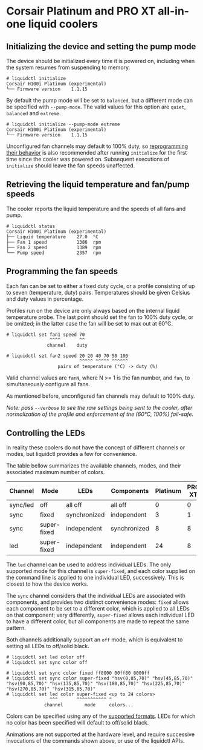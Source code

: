 # Corsair Platinum and PRO XT all-in-one liquid coolers

## Initializing the device and setting the pump mode

The device should be initialized every time it is powered on, including when
the system resumes from suspending to memory.

```
# liquidctl initialize
Corsair H100i Platinum (experimental)
└── Firmware version    1.1.15  
```

By default the pump mode will be set to `balanced`, but a different mode can be
specified with `--pump-mode`.  The valid values for this option are `quiet`,
`balanced` and `extreme`.

```
# liquidctl initialize --pump-mode extreme
Corsair H100i Platinum (experimental)
└── Firmware version    1.1.15  
```

Unconfigured fan channels may default to 100% duty, so [reprogramming their
behavior](#programming-the-fan-speeds) is also recommended after running
`initialize` for the first time since the cooler was powered on.  Subsequent
executions of `initialize` should leave the fan speeds unaffected.

## Retrieving the liquid temperature and fan/pump speeds

The cooler reports the liquid temperature and the speeds of all fans and pump.

```
# liquidctl status
Corsair H100i Platinum (experimental)
├── Liquid temperature    27.0  °C
├── Fan 1 speed           1386  rpm
├── Fan 2 speed           1389  rpm
└── Pump speed            2357  rpm
```

## Programming the fan speeds

Each fan can be set to either a fixed duty cycle, or a profile consisting of up
to seven (temperature, duty) pairs.  Temperatures should be given Celsius and
duty values in percentage.

Profiles run on the device are only always based on the internal liquid
temperature probe.  The last point should set the fan to 100% duty cycle, or be
omitted; in the latter case the fan will be set to max out at 60°C.

```
# liquidctl set fan1 speed 70
                ^^^^       ^^
               channel    duty

# liquidctl set fan2 speed 20 20 40 70 50 100
                           ^^^^^ ^^^^^ ^^^^^^
                   pairs of temperature (°C) -> duty (%)
```

Valid channel values are `fanN`, where N >= 1 is the fan number, and
`fan`, to simultaneously configure all fans.

As mentioned before, unconfigured fan channels may default to 100% duty.

_Note: pass `--verbose` to see the raw settings being sent to the cooler, after
normalization of the profile and enforcement of the (60°C, 100%) fail-safe._

## Controlling the LEDs

In reality these coolers do not have the concept of different channels or
modes, but liquidctl provides a few for convenience.

The table bellow summarizes the available channels, modes, and their associated
maximum number of colors.

| Channel  | Mode        | LEDs         | Components   | Platinum | PRO XT |
| -------- | ----------- | ------------ | ------------ | -------- | ------ |
| sync/led | off         | all off      | all off      |        0 |      0 |
| sync     | fixed       | synchronized | independent  |        3 |      1 |
| sync     | super-fixed | independent  | synchronized |        8 |      8 |
| led      | super-fixed | independent  | independent  |       24 |      8 |

The `led` channel can be used to address individual LEDs.  The only supported
mode for this channel is `super-fixed`, and each color supplied on the command
line is applied to one individual LED, successively.  This is closest to how
the device works.

The `sync` channel considers that the individual LEDs are associated with
components, and provides two distinct convenience modes: `fixed` allows each
component to be set to a different color, which is applied to all LEDs on that
component; very differently, `super-fixed` allows each individual LED to have a
different color, but all components are made to repeat the same pattern.

Both channels additionally support an `off` mode, which is equivalent to
setting all LEDs to off/solid black.

```
# liquidctl set led color off
# liquidctl set sync color off

# liquidctl set sync color fixed ff8000 00ff80 8000ff
# liquidctl set sync color super-fixed "hsv(0,85,70)" "hsv(45,85,70)" "hsv(90,85,70)" "hsv(135,85,70)" "hsv(180,85,70)" "hsv(225,85,70)" "hsv(270,85,70)" "hsv(315,85,70)"
# liquidctl set led color super-fixed <up to 24 colors>
                ^^^       ^^^^^^^^^^^ ^
              channel        mode     colors...
```

Colors can be specified using any of the [supported
formats](../README.md#supported-color-specification-formats).  LEDs for which
no color has been specified will default to off/solid black.

Animations are not supported at the hardware level, and require successive
invocations of the commands shown above, or use of the liquidctl APIs.
